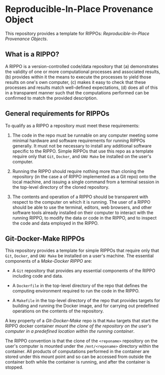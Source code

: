 # Reproducible-In-Place Provenance Object

This repository provides a template for RIPPOs:  *Reproducible-In-Place Provenance Objects*.

## What is a RIPPO?

A RIPPO is a version-controlled code/data repository that (a) demonstrates the validity of one or more computational processes and associated results, (b) provides within it the means to execute the processes to yield those results on one's own computer, (c) makes it easy to check that these processes and results match well-defined expectations, (d) does all of this in a transparent manner such that the computations performed can be confirmed to match the provided description.

## General requirements for RIPPOs

To qualify as a RIPPO a repository must meet these requirements:

1. The code in the repo must be runnable on any computer meeting some minimal hardware and software requirements for running RIPPOs generally.  It must not be necessary to install any additional software specific to the RIPPO. Simple RIPPOs that use this repo as a template require only that `Git`, `Docker`, and `GNU Make` be installed on the user's computer.

2. Running the RIPPO should require nothing more than cloning the repository (in the case a of RIPPO implemented as a Git repo) onto the local machine, and issuing a single command from a terminal session in the top-level directory of the cloned repository.

3. The contents and operation of a RIPPO should be transparent with respect to the computer on which it is running. The user of a RIPPO should be able to use the terminal, editors, web browsers, and other software tools already installed on their computer to interact with the running RIPPO, to modify the data or code in the RIPPO, and to inspect the code and data employed in the RIPPO.


## Git-Docker-Make RIPPOs

This repository provides a template for simple RIPPOs that require only that `Git`, `Docker`, and `GNU Make` be installed on a user's machine.  The essential components of a *Make-Docker RIPPO* are:

* A `Git` repository that provides any essential components of the RIPPO including code and data.

* A `Dockerfile` in the top-level directory of the repo that defines the computing environment required to run the code in the RIPPO.

* A `Makefile` in the top-level directory of the repo that provides targets for building and running the Docker image, and for carrying out predefined operations on the contents of the repository.

A key property of a *Git-Docker-Make* repo is that `Make` targets that start the RIPPO docker container *mount the clone of the repository on the user's computer in a predefined location within the running container*.

The RIPPO convention is that the clone of the `<reponame>` repository on the user's computer is mounted under the `/mnt/<reponame>` directory within the container.  All products of computations performed in the container are stored under this mount point and so can be accessed from outside the container both while the container is running, and after the container is stopped.



